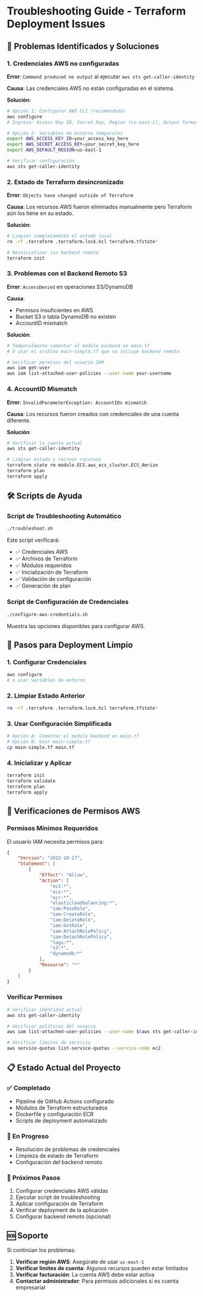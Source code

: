 # Troubleshooting Guide - Terraform Deployment Issues

## 🚨 Problemas Identificados y Soluciones

### 1. **Credenciales AWS no configuradas**
**Error**: `Command produced no output` al ejecutar `aws sts get-caller-identity`

**Causa**: Las credenciales AWS no están configuradas en el sistema.

**Solución**:
```bash
# Opción 1: Configurar AWS CLI (recomendado)
aws configure
# Ingresa: Access Key ID, Secret Key, Region (us-east-1), Output format (json)

# Opción 2: Variables de entorno temporales
export AWS_ACCESS_KEY_ID=your_access_key_here
export AWS_SECRET_ACCESS_KEY=your_secret_key_here
export AWS_DEFAULT_REGION=us-east-1

# Verificar configuración
aws sts get-caller-identity
```

### 2. **Estado de Terraform desincronizado**
**Error**: `Objects have changed outside of Terraform`

**Causa**: Los recursos AWS fueron eliminados manualmente pero Terraform aún los tiene en su estado.

**Solución**:
```bash
# Limpiar completamente el estado local
rm -rf .terraform .terraform.lock.hcl terraform.tfstate*

# Reinicializar sin backend remoto
terraform init
```

### 3. **Problemas con el Backend Remoto S3**
**Error**: `AccessDenied` en operaciones S3/DynamoDB

**Causa**: 
- Permisos insuficientes en AWS
- Bucket S3 o tabla DynamoDB no existen
- AccountID mismatch

**Solución**:
```bash
# Temporalmente comentar el módulo backend en main.tf
# O usar el archivo main-simple.tf que no incluye backend remoto

# Verificar permisos del usuario IAM
aws iam get-user
aws iam list-attached-user-policies --user-name your-username
```

### 4. **AccountID Mismatch**
**Error**: `InvalidParameterException: AccountIDs mismatch`

**Causa**: Los recursos fueron creados con credenciales de una cuenta diferente.

**Solución**:
```bash
# Verificar la cuenta actual
aws sts get-caller-identity

# Limpiar estado y recrear recursos
terraform state rm module.ECS.aws_ecs_cluster.ECS_Amrize
terraform plan
terraform apply
```

## 🛠️ Scripts de Ayuda

### Script de Troubleshooting Automático
```bash
./troubleshoot.sh
```
Este script verificará:
- ✅ Credenciales AWS
- ✅ Archivos de Terraform
- ✅ Módulos requeridos
- ✅ Inicialización de Terraform
- ✅ Validación de configuración
- ✅ Generación de plan

### Script de Configuración de Credenciales
```bash
./configure-aws-credentials.sh
```
Muestra las opciones disponibles para configurar AWS.

## 🚀 Pasos para Deployment Limpio

### 1. Configurar Credenciales
```bash
aws configure
# o usar variables de entorno
```

### 2. Limpiar Estado Anterior
```bash
rm -rf .terraform .terraform.lock.hcl terraform.tfstate*
```

### 3. Usar Configuración Simplificada
```bash
# Opción A: Comentar el módulo backend en main.tf
# Opción B: Usar main-simple.tf
cp main-simple.tf main.tf
```

### 4. Inicializar y Aplicar
```bash
terraform init
terraform validate
terraform plan
terraform apply
```

## 🔧 Verificaciones de Permisos AWS

### Permisos Mínimos Requeridos
El usuario IAM necesita permisos para:
```json
{
    "Version": "2012-10-17",
    "Statement": [
        {
            "Effect": "Allow",
            "Action": [
                "ec2:*",
                "ecs:*",
                "ecr:*",
                "elasticloadbalancing:*",
                "iam:PassRole",
                "iam:CreateRole",
                "iam:DeleteRole",
                "iam:GetRole",
                "iam:AttachRolePolicy",
                "iam:DetachRolePolicy",
                "logs:*",
                "s3:*",
                "dynamodb:*"
            ],
            "Resource": "*"
        }
    ]
}
```

### Verificar Permisos
```bash
# Verificar identidad actual
aws sts get-caller-identity

# Verificar políticas del usuario
aws iam list-attached-user-policies --user-name $(aws sts get-caller-identity --query User.UserName --output text)

# Verificar límites de servicio
aws service-quotas list-service-quotas --service-code ec2
```

## 📋 Estado Actual del Proyecto

### ✅ Completado
- Pipeline de GitHub Actions configurado
- Módulos de Terraform estructurados
- Dockerfile y configuración ECR
- Scripts de deployment automatizado

### 🔄 En Progreso
- Resolución de problemas de credenciales
- Limpieza de estado de Terraform
- Configuración del backend remoto

### 📝 Próximos Pasos
1. Configurar credenciales AWS válidas
2. Ejecutar script de troubleshooting
3. Aplicar configuración de Terraform
4. Verificar deployment de la aplicación
5. Configurar backend remoto (opcional)

## 🆘 Soporte

Si continúan los problemas:

1. **Verificar región AWS**: Asegúrate de usar `us-east-1`
2. **Verificar límites de cuenta**: Algunos recursos pueden estar limitados
3. **Verificar facturación**: La cuenta AWS debe estar activa
4. **Contactar administrador**: Para permisos adicionales si es cuenta empresarial
